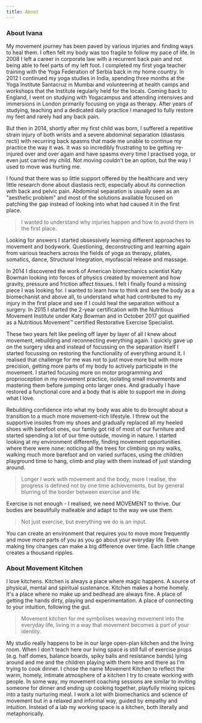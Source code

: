 ```yaml
---
title: About
---
```


### About Ivana

My movement journey has been paved by various injuries and finding ways to heal
them. I often felt my body was too fragile to follow my pace of life. In 2008 I
left a career in corporate law with a recurrent back pain and not being able to
feel parts of my left foot. I completed my first yoga teacher training with the
Yoga Federation of Serbia back in my home country. In 2012 I continued my yoga
studies in India, spending three months at the Yoga Institute Santacruz in
Mumbai and volunteering at health camps and workshops that the Institute
regularly held for the locals. Coming back to England, I went on studying with
Yogacampus and attending intensives and immersions in London primarily focusing
on yoga as therapy. After years of studying, teaching and a dedicated daily
practice I managed to fully restore my feet and rarely had any back pain.

But then in 2014, shortly after my first child was born, I suffered a repetitive
strain injury of both wrists and a severe abdominal separation (diastasis recti)
with recurring back spasms that made me unable to continue my practice the way
it was. It was so incredibly frustrating to be getting re-injured over and over
again and have spasms every time I practised yoga, or even just carried my
child. Not moving couldn't be an option, but the way I used to move was hurting
me.

I found that there was so little support offered by the healthcare and very
little research done about diastasis recti, especially about its connection with
back and pelvic pain. Abdominal separation is usually seen as an "aesthetic
problem" and most of the solutions available focused on patching the gap instead
of looking into what had caused it in the first place.

> I wanted to understand why injuries happen and how to avoid them in the first
> place.

Looking for answers I started obsessively learning different approaches to
movement and bodywork. Questioning, deconstructing and learning again from
various teachers across the fields of yoga as therapy, pilates, somatics, dance,
Structural Integration, myofascial release and massage.

In 2014 I discovered the work of American biomechanics scientist Katy Bowman
looking into forces of physics created by movement and how gravity, pressure and
friction affect tissues. I felt I finally found a missing piece I was looking
for. I wanted to learn how to think and see the body as a biomechanist and above
all, to understand what had contributed to my injury in the first place and see
if I could heal the separation without a surgery. In 2015 I started the 2-year
certification with the Nutritious Movement Institute under Katy Bowman and in
October 2017 got qualified as a Nutritious Movement™ certified Restorative
Exercise Specialist.

These two years felt like peeling off layer by layer of all I knew about
movement, rebuilding and reconnecting everything again. I quickly gave up on the
surgery idea and instead of focussing on the separation itself I started
focussing on restoring the functionality of everything around it. I realised
that challenge for me was not to just move more but with more precision, getting
more parts of my body to actively participate in the movement. I started
focusing more on motor programming and proprioception in my movement practice,
isolating small movements and mastering them before jumping onto larger ones.
And gradually I have restored a functional core and a body that is able to
support me in doing what I love.

Rebuilding confidence into what my body was able to do brought about a
transition to a much more movement-rich lifestyle. I threw out the supportive
insoles from my shoes and gradually replaced all my heeled shoes with barefoot
ones, our family got rid of most of our furniture and started spending a lot of
our time outside, moving in nature. I started looking at my environment
differently, finding movement opportunities where there were none: noticing all
the trees for climbing on my walks, walking much more barefoot and on varied
surfaces, using the children playground time to hang, climb and play with them
instead of just standing around.

> Longer I work with movement and the body, more I realise, the progress is
> defined not by one time achievements, but by general blurring of the border
> between exercise and life.

Exercise is not enough - I realised, we need MOVEMENT to thrive. Our bodies are
beautifully malleable and adapt to the way we use them.

> Not just exercise, but everything we do is an input.

You can create an environment that requires you to move more frequently and move
more parts of you as you go about your everyday life. Even making tiny changes
can make a big difference over time. Each little change creates a thousand
ripples.

### About Movement Kitchen

I love kitchens. Kitchen is always a place where magic happens. A source of
physical, mental and spiritual sustenance. Kitchen makes a home homely. It's a
place where no make up and bedhead are always fine. A place of getting the hands
dirty, playing and experimentation. A place of connecting to your intuition,
following the gut.

> Movement kitchen for me symbolises weaving movement into the everyday life,
> living in a way that movement becomes a part of your identity.

My studio really happens to be in our large open-plan kitchen and the living
room. When I don't teach here our living space is still full of exercise props
(e.g. half domes, balance boards, spiky balls and resistance bands) lying around
and me and the children playing with them here and there as I'm trying to cook
dinner. I chose the name Movement Kitchen to reflect the warm, homely, intimate
atmosphere of a kitchen I try to create working with people. In some way, my
movement coaching sessions are similar to inviting someone for dinner and ending
up cooking together, playfully mixing spices into a tasty nurturing meal. I work
a lot with biomechanics and science of movement but in a relaxed and informal
way, guided by empathy and intuition. Instead of a lab my working space is a
kitchen, both literally and metaphorically.
